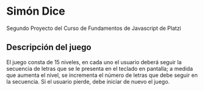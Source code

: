 # Simón Dice

Segundo Proyecto del Curso de Fundamentos de Javascript de Platzi

## Descripción del juego
El juego consta de 15 niveles, en cada uno el usuario deberá seguir la secuencia de letras que se le presenta en el teclado en pantalla; a medida que aumenta el nivel, se incrementa el número de letras que debe seguir en la secuencia. 
Si el usuario pierde, debe iniciar de nuevo el juego.


